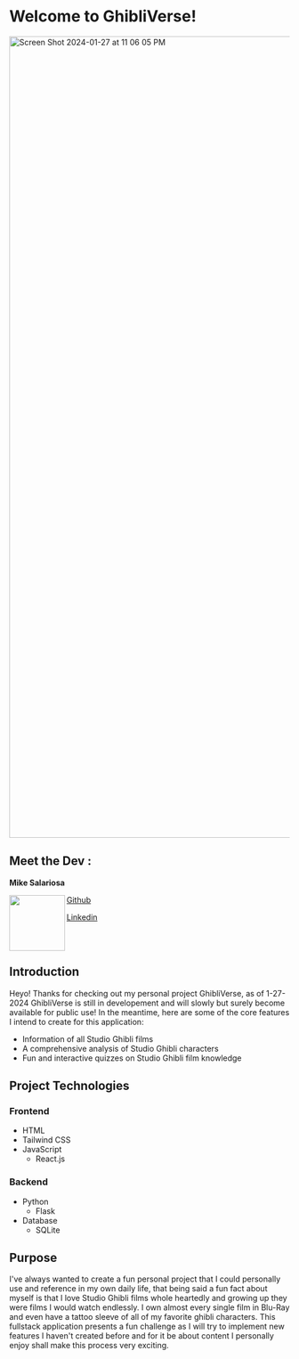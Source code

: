 # Welcome to GhibliVerse! 

<img width="1440" alt="Screen Shot 2024-01-27 at 11 06 05 PM" src="https://github.com/mike-650/GhibliVerse/assets/113942124/51c371d0-2201-4472-801b-2a3b3e6a688a">

## Meet the Dev : 

**Mike Salariosa**

<a href="url"><img src="https://user-images.githubusercontent.com/43020644/232277141-81ffcafc-f5e5-4ea8-a545-15f674cd78b6.png" align="left" height="100" width="100" ></a>

[Github](https://github.com/mike-650)

[Linkedin](https://www.linkedin.com/in/michael-s-688653118/)

<br>
<br>


## Introduction
Heyo! Thanks for checking out my personal project GhibliVerse, as of 1-27-2024 GhibliVerse is still in developement and will slowly but surely become available for public use! In the meantime, here are some of the core features I intend to create for this application:
* Information of all Studio Ghibli films
* A comprehensive analysis of Studio Ghibli characters
* Fun and interactive quizzes on Studio Ghibli film knowledge

## Project Technologies
### Frontend
- HTML
- Tailwind CSS
- JavaScript
  - React.js

### Backend
- Python
  - Flask
- Database
  - SQLite

## Purpose
I've always wanted to create a fun personal project that I could personally use and reference in my own daily life, that being said a fun fact about myself is that I love Studio Ghibli films whole heartedly and growing up they were films I would watch endlessly. I own almost every single film in Blu-Ray and even have a tattoo sleeve of all of my favorite ghibli characters. This fullstack application presents a fun challenge as I will try to implement new features I haven't created before and for it be about content I personally enjoy shall make this process very exciting.
